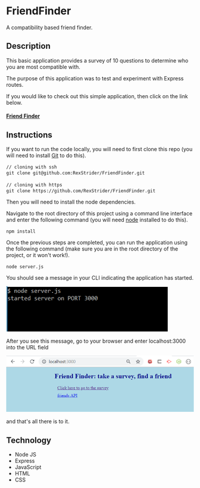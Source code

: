 # FriendFinder

A compatibility based friend finder.

## Description

This basic application provides a survey of 10 questions to determine who you are most compatible with.

The purpose of this application was to test and experiment with Express routes.

If you would like to check out this simple application, then click on the link below.

#### [Friend Finder](https://friend-finder-arw.herokuapp.com/)

## Instructions

If you want to run the code locally, you will need to first clone this repo (you will need to install [Git](https://git-scm.com/) to do this).

```
// cloning with ssh
git clone git@github.com:RexStrider/FriendFinder.git

// cloning with https
git clone https://github.com/RexStrider/FriendFinder.git
```

Then you will need to install the node dependencies.

Navigate to the root directory of this project using a command line interface and enter the following command (you will need [node](https://nodejs.org/en/download/) installed to do this).

```
npm install
```

Once the previous steps are completed, you can run the application using the following command (make sure you are in the root directory of the project, or it won't work!).

```
node server.js
```

You should see a message in your CLI indicating the application has started.

![server has started on port 3000](./app/static/assets/images/cli-example.PNG)

After you see this message, go to your browser and enter localhost:3000 into the URL field

![browser example](./app/static/assets/images/browser-example.PNG)

and that's all there is to it.

## Technology

 - Node JS
 - Express
 - JavaScript
 - HTML
 - CSS
